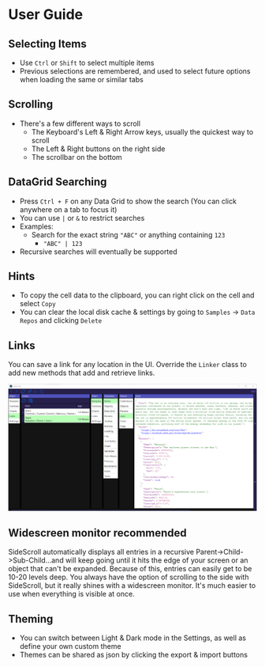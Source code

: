 # User Guide

## Selecting Items
* Use `Ctrl` or `Shift` to select multiple items
* Previous selections are remembered, and used to select future options when loading the same or similar tabs

## Scrolling
* There's a few different ways to scroll
  - The Keyboard's Left & Right Arrow keys, usually the quickest way to scroll
  - The Left & Right buttons on the right side
  - The scrollbar on the bottom

## DataGrid Searching
* Press `Ctrl + F` on any Data Grid to show the search (You can click anywhere on a tab to focus it)
* You can use `|` or `&` to restrict searches
* Examples:
  - Search for the exact string `"ABC"` or anything containing `123`
    - `"ABC" | 123`
* Recursive searches will eventually be supported

## Hints
* To copy the cell data to the clipboard, you can right click on the cell and select `Copy`
* You can clear the local disk cache & settings by going to `Samples` -> `Data Repos` and clicking `Delete`

## Links

You can save a link for any location in the UI. Override the `Linker` class to add new methods that add and retrieve links.

![Links](../Images/Screenshots/Links.png)

## Widescreen monitor recommended

SideScroll automatically displays all entries in a recursive Parent->Child->Sub-Child...and will keep going until it hits the edge of your screen or an object that can't be expanded. Because of this, entries can easily get to be 10-20 levels deep. You always have the option of scrolling to the side with SideScroll, but it really shines with a widescreen monitor. It's much easier to use when everything is visible at once.

## Theming
- You can switch between Light & Dark mode in the Settings, as well as define your own custom theme
- Themes can be shared as json by clicking the export & import buttons